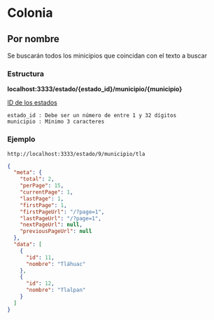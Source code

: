 # Colonia

## Por nombre

Se buscarán todos los minicipios que coincidan con el texto a buscar

### Estructura

**localhost:3333/estado/{estado_id}/municipio/{municipio}**

[ID de los estados](/estados)

```
estado_id : Debe ser un número de entre 1 y 32 dígitos
municipio : Mínimo 3 caracteres
```

### Ejemplo
`http://localhost:3333/estado/9/municipio/tla`

```json
{
  "meta": {
    "total": 2,
    "perPage": 15,
    "currentPage": 1,
    "lastPage": 1,
    "firstPage": 1,
    "firstPageUrl": "/?page=1",
    "lastPageUrl": "/?page=1",
    "nextPageUrl": null,
    "previousPageUrl": null
  },
  "data": [
    {
      "id": 11,
      "nombre": "Tláhuac"
    },
    {
      "id": 12,
      "nombre": "Tlalpan"
    }
  ]
}
```
